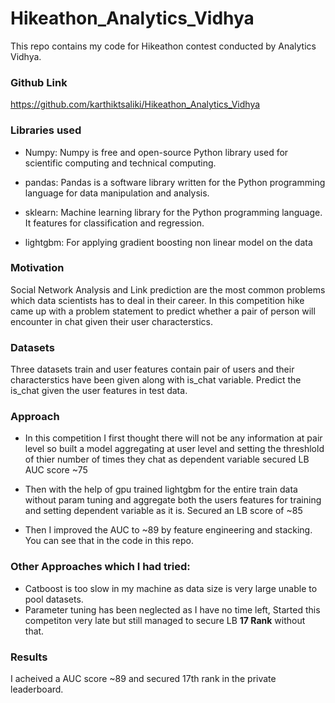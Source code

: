 # Hikeathon_Analytics_Vidhya

This repo contains my code for Hikeathon contest conducted by Analytics Vidhya.

### Github Link

https://github.com/karthiktsaliki/Hikeathon_Analytics_Vidhya

### Libraries used

* Numpy: Numpy is free and open-source Python library used for scientific computing and technical computing.

* pandas: Pandas is a software library written for the Python programming language for data manipulation and analysis.

* sklearn: Machine learning library for the Python programming language. It features for classification and regression.

* lightgbm: For applying gradient boosting non linear model on the data


### Motivation

Social Network Analysis and Link prediction are the most common problems which data scientists has to deal in their career. In this competition hike came up with a problem statement to predict whether a pair of person will encounter in chat given their user characterstics.


### Datasets

Three datasets train and user features contain pair of users and their characterstics have been given along with is_chat variable. Predict the is_chat given the user features in test data.

### Approach

* In this competition I first thought there will not be any information at pair level so built a model aggregating at user level and setting the threshlold of thier number of times they chat as dependent variable secured LB AUC score ~75

* Then with the help of gpu trained lightgbm for the entire train data without param tuning and aggregate both the users features for training and setting dependent variable as it is. Secured an LB score of ~85

* Then I improved the AUC to ~89 by feature engineering and stacking. You can see that in the code in this repo.

### Other Approaches which I had tried:

* Catboost is too slow in my machine as data size is very large unable to pool datasets. 
* Parameter tuning has been neglected as I have no time left, Started this competiton very late but still managed to secure LB **17 Rank** without that.

### Results

I acheived a AUC score ~89 and secured 17th rank in the private leaderboard.
